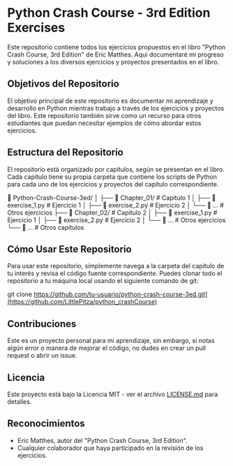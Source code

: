 
# Python Crash Course - 3rd Edition Exercises

Este repositorio contiene todos los ejercicios propuestos en el libro "Python Crash Course, 3rd Edition" de Eric Matthes. Aquí documentaré mi progreso y soluciones a los diversos ejercicios y proyectos presentados en el libro.

## Objetivos del Repositorio

El objetivo principal de este repositorio es documentar mi aprendizaje y desarrollo en Python mientras trabajo a través de los ejercicios y proyectos del libro. Este repositorio también sirve como un recurso para otros estudiantes que puedan necesitar ejemplos de cómo abordar estos ejercicios.

## Estructura del Repositorio

El repositorio está organizado por capítulos, según se presentan en el libro. Cada capítulo tiene su propia carpeta que contiene los scripts de Python para cada uno de los ejercicios y proyectos del capítulo correspondiente.


📂 Python-Crash-Course-3ed/
│
├── 📂 Chapter_01/ # Capítulo 1
│ ├── 📄 exercise_1.py # Ejercicio 1
│ ├── 📄 exercise_2.py # Ejercicio 2
│ └── 📄 ... # Otros ejercicios
├── 📂 Chapter_02/ # Capítulo 2
│ ├── 📄 exercise_1.py # Ejercicio 1
│ ├── 📄 exercise_2.py # Ejercicio 2
│ └── 📄 ... # Otros ejercicios
└── 📂 ... # Otros capítulos


## Cómo Usar Este Repositorio

Para usar este repositorio, simplemente navega a la carpeta del capítulo de tu interés y revisa el código fuente correspondiente. Puedes clonar todo el repositorio a tu máquina local usando el siguiente comando de git:

git clone https://github.com/tu-usuario/python-crash-course-3ed.git](https://github.com/LittlePitza/python_crashCourse)


## Contribuciones

Este es un proyecto personal para mi aprendizaje, sin embargo, si notas algún error o manera de mejorar el código, no dudes en crear un pull request o abrir un issue.

## Licencia

Este proyecto está bajo la Licencia MIT - ver el archivo [LICENSE.md](LICENSE.md) para detalles.

## Reconocimientos

- Eric Matthes, autor del "Python Crash Course, 3rd Edition".
- Cualquier colaborador que haya participado en la revisión de los ejercicios.


